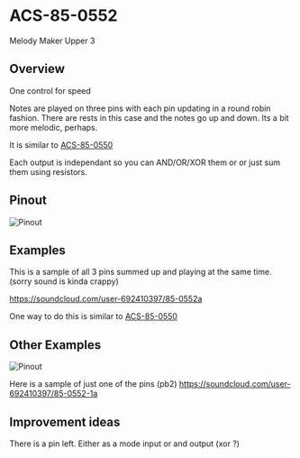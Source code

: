 # ACS-85-0552

Melody Maker Upper 3

## Overview

One control for speed

Notes are played on three pins with each pin updating in a round robin fashion.
There are rests in this case and the notes go up and down.  Its a bit more melodic, perhaps.

It is similar to [ACS-85-0550](https://github.com/robstave/ArduinoComponentSketches/tree/master/ACS-85%20ATTiny85%20sketches/ACS-85-0550)

Each output is independant so you can AND/OR/XOR them or or just sum them using resistors.

## Pinout

![Pinout](https://github.com/robstave/ArduinoComponentSketches/blob/master/ACS-85%20ATTiny85%20sketches/ACS-85-0552/images/ACS-85-0552.png)


## Examples

This is a sample of all 3 pins summed up and playing at the same time. (sorry sound is kinda crappy)

https://soundcloud.com/user-692410397/85-0552a

One way to do this is similar to [ACS-85-0550](https://github.com/robstave/ArduinoComponentSketches/tree/master/ACS-85%20ATTiny85%20sketches/ACS-85-0550)

## Other Examples

![Pinout](https://github.com/robstave/ArduinoComponentSketches/blob/master/ACS-85%20ATTiny85%20sketches/ACS-85-0550/images/ACS-85-0550-example.png)


Here is a sample of just one of the pins (pb2)
https://soundcloud.com/user-692410397/85-0552-1a


## Improvement ideas

There is a pin left.  Either as a mode input or and output (xor ?)
